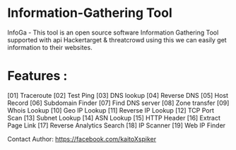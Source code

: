 # Information-Gathering Tool

InfoGa - This tool is an open source software Information Gathering Tool supported with api Hackertarget & threatcrowd using this we can easily get information to their websites.

# Features :

[01] Traceroute
[02] Test Ping
[03] DNS lookup
[04] Reverse DNS
[05] Host Record
[06] Subdomain Finder
[07] Find DNS server
[08] Zone transfer
[09] Whois Lookup
[10] Geo IP Lookup
[11] Reverse IP Lookup
[12] TCP Port Scan
[13] Subnet Lookup
[14] ASN Lookup
[15] HTTP Header
[16] Extract Page Link
[17] Reverse Analytics Search
[18] IP Scanner
[19] Web IP Finder

Contact Author:
https://facebook.com/kaitoXspiker
